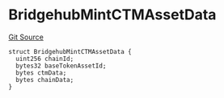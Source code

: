 # BridgehubMintCTMAssetData
[Git Source](https://github.com/matter-labs/zksync-contracts/blob/a1506a91fd7e3b73aa6fe10caf12e32f39e26211/contracts/l1-contracts/bridgehub/IBridgehub.sol)


```solidity
struct BridgehubMintCTMAssetData {
  uint256 chainId;
  bytes32 baseTokenAssetId;
  bytes ctmData;
  bytes chainData;
}
```

